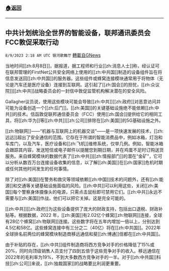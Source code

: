 ###  [:house:返回](README.md)
---


## 中共计划统治全世界的智能设备，联邦通讯委员会FCC敦促采取行动
`8/9/2023 2:18 AM UTC 银河歌舞厅` [轉載自GNews](https://gnews.org/articles/1536413)

当地时间[[zh:8月8日]]，据报道，据工程师和行业[[zh:消息人士]]称，经认证可在联邦管理的FirstNet公共安全网络上使用的[[zh:中共国]]制造的设备组件旨在将信息发送回[[zh:中共国]]的服务器。这些组件或蜂窝连接模块通常用于将物体（无论是汽车还是医疗设备）连接到互联网。这引起了[[zh:国会]]的担忧，[[zh:众议院]][[zh:中共]]战略委员会的一封信中敦促监管机构解决潜在的安全风险。

Gallagher议员说，使用这些模块可能会导致[[zh:中共]][[zh:政府]]对恶意访问并可能为设备创造一个[[zh:后门]]。[[zh:美国]]的关键基础设施绝不能依赖[[zh:中共]]的技术。信函敦促联邦通信委员会（FCC）使用[[zh:国会]]提供给它的相同工具，将[[zh:华为]]等[[zh:中共]][[zh:公司]]排除在[[zh:美国]]的5G基础设施之外。

[[zh:物联网]]——“机器与互联网上的机器交谈”——是一项快速发展的技术，[[zh:远远]]超出了安全通信的范围。它存在于所谓的智能消费品中，例如冰箱，灯泡和车库门，以及汽车，医疗设备和[[zh:飞机]]维修系统，仅举几例。例如，智能冰箱会跟踪其内容，发送短信或电子邮件以提醒您到期日期，并在鸡蛋不足时订购送货服务。来自蜂窝模块的数据代表了[[zh:中共]][[zh:情报部门]]的潜在“金矿”，它可以分析从数百万台连接设备收集的信息，以了解[[zh:美国]]在[[zh:国家]]危机时期或任何其他时间发生的任何事情。

除了对[[zh:美国]]在警务和救灾等领域依赖[[zh:中国]]技术的问题外，还有[[zh:能源]]和交通等关键基础设施面临的风险。[[zh:中共]]可以利用这些，关闭[[zh:美国]]每个警察身体摄像头的电源，只需点击鼠标即可禁用它们。[[zh:中共]]永远不需要与[[zh:美国]]作战，他们可以把它关掉。这是完全可能的。

[[zh:中共]][[zh:政府]]为这些设备提供了庞大的财政支持，包括出口退税、财政补贴等。根据数据，2022 年，[[zh:美国]]有2.02亿个蜂窝[[zh:物联网]]连接，全球有28亿个蜂窝[[zh:物联网]]连接。这些数字将在五年内增加一倍以上，分别达到4.5亿和58亿。这些蜂窝连接中有三分之二（40亿）将在[[zh:中共国]]。2022年全球排名前两位的蜂窝模块制造商移远通信和斐[[zh:博通]]信都在[[zh:中共国]]。

由于补贴的存在，[[zh:中共]]组件制造商将西方竞争对手的价格降低了15%或20%，同时向顶级销售人员支付了四到五倍于这些竞争对手的收入。移远通信在2022年的毛利率为19%，不到大多数西方竞争对手的一半。对于[[zh:中共国]]科技[[zh:公司]]来说，[[zh:独裁国家]]的战略要比利润更重要。
